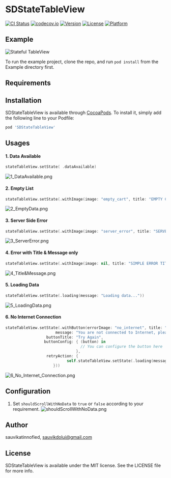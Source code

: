 # SDStateTableView

[![CI Status](http://img.shields.io/travis/sauvikdolui/SDStateTableView.svg?style=flat)](https://travis-ci.org/sauvikdolui/SDStateTableView)
[![codecov.io](https://codecov.io/gh/codecov/SDStateTableView/branch/master/graphs/badge.svg)](https://codecov.io/gh/codecov/SDStateTableView/branch/master)
[![Version](https://img.shields.io/cocoapods/v/SDStateTableView.svg?style=flat)](http://cocoapods.org/pods/SDStateTableView)
[![License](https://img.shields.io/cocoapods/l/SDStateTableView.svg?style=flat)](http://cocoapods.org/pods/SDStateTableView)
[![Platform](https://img.shields.io/cocoapods/p/SDStateTableView.svg?style=flat)](http://cocoapods.org/pods/SDStateTableView)

## Example
![Stateful TableView](https://raw.githubusercontent.com/sauvikdolui/SDStateTableView/master/Screenshots/Demo.gif)

To run the example project, clone the repo, and run `pod install` from the Example directory first.

## Requirements

## Installation

SDStateTableView is available through [CocoaPods](http://cocoapods.org). To install
it, simply add the following line to your Podfile:

```ruby
pod 'SDStateTableView'
```
## Usages

#### 1. Data Available
```swift
stateTableView.setState( .dataAvailable)
```
![1_DataAvailable.png](https://raw.githubusercontent.com/sauvikdolui/SDStateTableView/master/Screenshots/1_DataAvailable.png)


#### 2. Empty List
```swift
stateTableView.setState(.withImage(image: "empty_cart", title: "EMPTY CART", message: "Please add some item in your cart first"))
```
![2_EmptyData.png](https://raw.githubusercontent.com/sauvikdolui/SDStateTableView/master/Screenshots/2_EmptyData.png)


#### 3. Server Side Error
```swift
stateTableView.setState(.withImage(image: "server_error", title: "SERVER ERROR", message: "We are notified and working on it, we will be back soon"))
```
![3_ServerError.png](https://raw.githubusercontent.com/sauvikdolui/SDStateTableView/master/Screenshots/3_ServerError.png)


#### 4. Error with Title & Message only
```swift
stateTableView.setState(.withImage(image: nil, title: "SIMPLE ERROR TITLE", message: "Error message goes here"))
```

![4_Title&Message.png](https://raw.githubusercontent.com/sauvikdolui/SDStateTableView/master/Screenshots/4_Title&Message.png)

#### 5. Loading Data
```swift
stateTableView.setState(.loading(message: "Loading data..."))
```
![5_LoadingData.png](https://raw.githubusercontent.com/sauvikdolui/SDStateTableView/master/Screenshots/5_LoadingData.png)

#### 6. No Internet Connection
```swift
stateTableView.setState(.withButton(errorImage: "no_internet", title: "NO INTERNET",
                      message: "You are not connected to Internet, please try later",
                  buttonTitle: "Try Again",
                 buttonConfig: { (button) in
                                 // You can configure the button here
                               },
                  retryAction: {
                           self.stateTableView.setState(.loading(message: "Loading data..."))
                     }))
```
![6_No_Internet_Connection.png](https://raw.githubusercontent.com/sauvikdolui/SDStateTableView/master/Screenshots/6_No_Internet_Connection.png)

## Configuration
1. Set `shouldScrollWithNoData`  to `true` or `false` according to your requirement.
![shouldScrollWithNoData.png](https://raw.githubusercontent.com/sauvikdolui/SDStateTableView/master/Screenshots/shouldScrollWithNoData.png)

## Author

sauvikatinnofied, sauvikdolui@gmail.com

## License

SDStateTableView is available under the MIT license. See the LICENSE file for more info.
